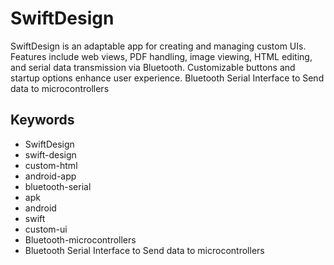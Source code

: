 # SwiftDesign
SwiftDesign is an adaptable app for creating and managing custom UIs. Features include web views, PDF handling, image viewing, HTML editing, and serial data transmission via Bluetooth. Customizable buttons and startup options enhance user experience.
Bluetooth Serial Interface to Send data to microcontrollers
## Keywords
- SwiftDesign
- swift-design
- custom-html
- android-app
- bluetooth-serial
- apk
- android
- swift
- custom-ui
- Bluetooth-microcontrollers
- Bluetooth Serial Interface to Send data to microcontrollers
